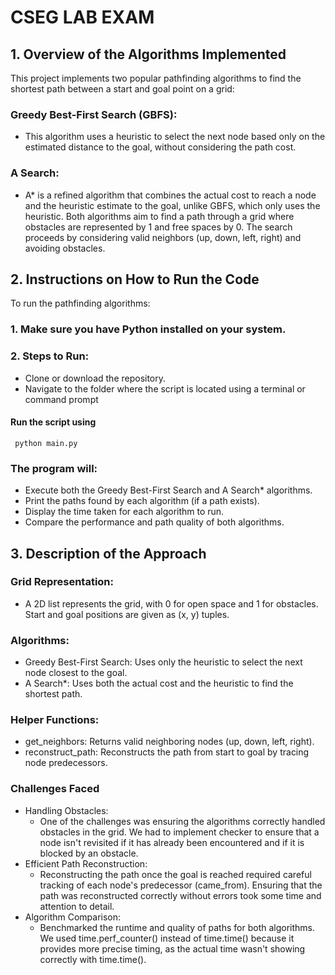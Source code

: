 # CSEG LAB EXAM
## 1. Overview of the Algorithms Implemented
 This project implements two popular pathfinding algorithms to find the shortest path between a start and goal point on a grid:
  ### **Greedy Best-First Search (GBFS)**:
   * This algorithm uses a heuristic to select the next node based only on the estimated distance to the goal, without considering the path cost.
  ### **A Search**:
   * A* is a refined algorithm that combines the actual cost to reach a node and the heuristic estimate to the goal, unlike GBFS, which only uses the heuristic.
 Both algorithms aim to find a path through a grid where obstacles are represented by 1 and free spaces by 0. The search proceeds by considering valid neighbors (up, down, left, right) and avoiding obstacles.

## 2. Instructions on How to Run the Code
  To run the pathfinding algorithms:
   ### 1. Make sure you have Python installed on your system.
   ### 2. Steps to Run:
   * Clone or download the repository.
   * Navigate to the folder where the script is located using a terminal or command prompt
   #### Run the script using
     python main.py
   ### The program will:
   * Execute both the Greedy Best-First Search and A Search* algorithms.
   * Print the paths found by each algorithm (if a path exists).
   * Display the time taken for each algorithm to run.
   * Compare the performance and path quality of both algorithms.
       
  ## 3. Description of the Approach
  ### Grid Representation:
  * A 2D list represents the grid, with 0 for open space and 1 for obstacles. Start and goal positions are given as (x, y) tuples.
  ### Algorithms:
  * Greedy Best-First Search: Uses only the heuristic to select the next node closest to the goal.
  * A Search*: Uses both the actual cost and the heuristic to find the shortest path.
  ### Helper Functions:
  * get_neighbors: Returns valid neighboring nodes (up, down, left, right).
  * reconstruct_path: Reconstructs the path from start to goal by tracing node predecessors.
     
  ### Challenges Faced
  * Handling Obstacles:
     * One of the challenges was ensuring the algorithms correctly handled obstacles in the grid. We had to implement checker to ensure that
       a node isn't revisited if it has already been encountered and if it is blocked by an obstacle.
   * Efficient Path Reconstruction:
      * Reconstructing the path once the goal is reached required careful tracking of each node's predecessor (came_from). Ensuring that the path was
        reconstructed correctly without errors took some time and attention to detail.
   * Algorithm Comparison: 
      * Benchmarked the runtime and quality of paths for both algorithms. We used time.perf_counter() instead of time.time() because 
        it provides more precise timing, as the actual time wasn't showing correctly with time.time().
